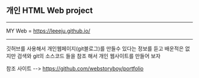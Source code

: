 ## 개인 HTML Web project
---

MY Web = https://leeeju.github.io/

---

깃허브를 사용해서 개인웹페이지(git블로그)를 만들수 있다는 정보를 듣고 배운적은 없지만 검색와 git의 소스코드 들을 참조 해서 개인 웹사이트를 만들어 보자

참조 사이트 --> https://github.com/webstoryboy/portfolio
